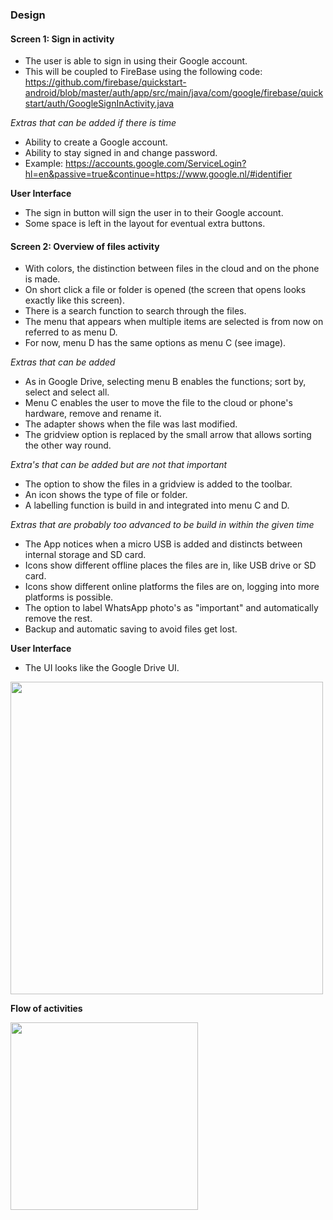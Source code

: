 ### Design 

#### Screen 1: Sign in activity
- The user is able to sign in using their Google account.
- This will be coupled to FireBase using the following code: https://github.com/firebase/quickstart-android/blob/master/auth/app/src/main/java/com/google/firebase/quickstart/auth/GoogleSignInActivity.java

*Extras that can be added if there is time*
- Ability to create a Google account.
- Ability to stay signed in and change password.
- Example: https://accounts.google.com/ServiceLogin?hl=en&passive=true&continue=https://www.google.nl/#identifier

**User Interface**
- The sign in button will sign the user in to their Google account.
- Some space is left in the layout for eventual extra buttons.

#### Screen 2: Overview of files activity
- With colors, the distinction between files in the cloud and on the phone is made.
- On short click a file or folder is opened (the screen that opens looks exactly like this screen).
- There is a search function to search through the files.
- The menu that appears when multiple items are selected is from now on referred to as menu D.
- For now, menu D has the same options as menu C (see image).

*Extras that can be added*
- As in Google Drive, selecting menu B enables the functions; sort by, select and select all.
- Menu C enables the user to move the file to the cloud or phone's hardware, remove and rename it.
- The adapter shows when the file was last modified.
- The gridview option is replaced by the small arrow that allows sorting the other way round.

*Extra's that can be added but are not that important*
- The option to show the files in a gridview is added to the toolbar.
- An icon shows the type of file or folder.
- A labelling function is build in and integrated into menu C and D.

*Extras that are probably too advanced to be build in within the given time*
- The App notices when a micro USB is added and distincts between internal storage and SD card.
- Icons show different offline places the files are in, like USB drive or SD card. 
- Icons show different online platforms the files are on, logging into more platforms is possible.
- The option to label WhatsApp photo's as "important" and automatically remove the rest.
- Backup and automatic saving to avoid files get lost.

**User Interface**
- The UI looks like the Google Drive UI.

<img src="https://cloud.githubusercontent.com/assets/22945709/21816695/5259cfb8-d761-11e6-930b-fdab08e85a54.png" width="500">

**Flow of activities**

<img src="https://cloud.githubusercontent.com/assets/22945709/21922991/e8b55236-d971-11e6-8307-d48c9f8b4ad6.png" width="300">
